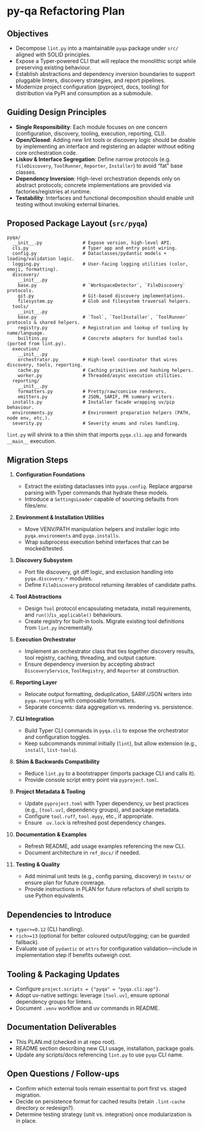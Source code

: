 <!-- SPDX-License-Identifier: MIT -->

<!-- Copyright (c) 2025 Blackcat Informatics® Inc. -->

# py-qa Refactoring Plan

## Objectives

- Decompose `lint.py` into a maintainable `pyqa` package under `src/` aligned with SOLID principles.
- Expose a Typer-powered CLI that will replace the monolithic script while preserving existing behaviour.
- Establish abstractions and dependency inversion boundaries to support pluggable linters, discovery strategies, and report pipelines.
- Modernize project configuration (pyproject, docs, tooling) for distribution via PyPI and consumption as a submodule.

## Guiding Design Principles

- **Single Responsibility**: Each module focuses on one concern (configuration, discovery, tooling, execution, reporting, CLI).
- **Open/Closed**: Adding new lint tools or discovery logic should be doable by implementing an interface and registering an adapter without editing core orchestration code.
- **Liskov & Interface Segregation**: Define narrow protocols (e.g. `FileDiscovery`, `ToolRunner`, `Reporter`, `Installer`) to avoid “fat” base classes.
- **Dependency Inversion**: High-level orchestration depends only on abstract protocols; concrete implementations are provided via factories/registries at runtime.
- **Testability**: Interfaces and functional decomposition should enable unit testing without invoking external binaries.

## Proposed Package Layout (`src/pyqa`)

```
pyqa/
  __init__.py               # Expose version, high-level API.
  cli.py                    # Typer app and entry point wiring.
  config.py                 # Dataclasses/pydantic models + loading/validation logic.
  logging.py                # User-facing logging utilities (color, emoji, formatting).
  discovery/
    __init__.py
    base.py                 # `WorkspaceDetector`, `FileDiscovery` protocols.
    git.py                  # Git-based discovery implementations.
    filesystem.py           # Glob and filesystem traversal helpers.
  tools/
    __init__.py
    base.py                 # `Tool`, `ToolInstaller`, `ToolRunner` protocols & shared helpers.
    registry.py             # Registration and lookup of tooling by name/language.
    builtins.py             # Concrete adapters for bundled tools (ported from lint.py).
  execution/
    __init__.py
    orchestrator.py         # High-level coordinator that wires discovery, tools, reporting.
    cache.py                # Caching primitives and hashing helpers.
    worker.py               # Threaded/async execution utilities.
  reporting/
    __init__.py
    formatters.py           # Pretty/raw/concise renderers.
    emitters.py             # JSON, SARIF, PR summary writers.
  installs.py               # Installer facade wrapping uv/pip behaviour.
  environments.py           # Environment preparation helpers (PATH, node env, etc.).
  severity.py               # Severity enums and rules handling.
```

`lint.py` will shrink to a thin shim that imports `pyqa.cli.app` and forwards `__main__` execution.

## Migration Steps

1. **Configuration Foundations**

   - Extract the existing dataclasses into `pyqa.config`. Replace argparse parsing with Typer commands that hydrate these models.
   - Introduce a `SettingsLoader` capable of sourcing defaults from files/env.

1. **Environment & Installation Utilities**

   - Move VENV/PATH manipulation helpers and installer logic into `pyqa.environments` and `pyqa.installs`.
   - Wrap subprocess execution behind interfaces that can be mocked/tested.

1. **Discovery Subsystem**

   - Port file discovery, git diff logic, and exclusion handling into `pyqa.discovery.*` modules.
   - Define `FileDiscovery` protocol returning iterables of candidate paths.

1. **Tool Abstractions**

   - Design `Tool` protocol encapsulating metadata, install requirements, and `run()`/`is_applicable()` behaviours.
   - Create registry for built-in tools. Migrate existing tool definitions from `lint.py` incrementally.

1. **Execution Orchestrator**

   - Implement an orchestrator class that ties together discovery results, tool registry, caching, threading, and output capture.
   - Ensure dependency inversion by accepting abstract `DiscoveryService`, `ToolRegistry`, and `Reporter` at construction.

1. **Reporting Layer**

   - Relocate output formatting, deduplication, SARIF/JSON writers into `pyqa.reporting` with composable formatters.
   - Separate concerns: data aggregation vs. rendering vs. persistence.

1. **CLI Integration**

   - Build Typer CLI commands in `pyqa.cli` to expose the orchestrator and configuration toggles.
   - Keep subcommands minimal initially (`lint`), but allow extension (e.g., `install`, `list-tools`).

1. **Shim & Backwards Compatibility**

   - Reduce `lint.py` to a bootstrapper (imports package CLI and calls it).
   - Provide console script entry point via `pyproject.toml`.

1. **Project Metadata & Tooling**

   - Update `pyproject.toml` with Typer dependency, uv best practices (e.g., `[tool.uv]`, dependency groups), and package metadata.
   - Configure `tool.ruff`, `tool.mypy`, etc., if appropriate.
   - Ensure ` uv.lock` is refreshed post dependency changes.

1. **Documentation & Examples**

   - Refresh README, add usage examples referencing the new CLI.
   - Document architecture in `ref_docs/` if needed.

1. **Testing & Quality**

   - Add minimal unit tests (e.g., config parsing, discovery) in `tests/` or ensure plan for future coverage.
   - Provide instructions in PLAN for future refactors of shell scripts to use Python equivalents.

## Dependencies to Introduce

- `typer>=0.12` (CLI handling).
- `rich>=13` (optional for better coloured output/logging; can be guarded fallback).
- Evaluate use of `pydantic` or `attrs` for configuration validation—include in implementation step if benefits outweigh cost.

## Tooling & Packaging Updates

- Configure `project.scripts = {"pyqa" = "pyqa.cli:app"}`.
- Adopt uv-native settings: leverage `[tool.uv]`, ensure optional dependency groups for linters.
- Document `.venv` workflow and uv commands in README.

## Documentation Deliverables

- This PLAN.md (checked in at repo root).
- README section describing new CLI usage, installation, package goals.
- Update any scripts/docs referencing `lint.py` to use `pyqa` CLI name.

## Open Questions / Follow-ups

- Confirm which external tools remain essential to port first vs. staged migration.
- Decide on persistence format for cached results (retain `.lint-cache` directory or redesign?).
- Determine testing strategy (unit vs. integration) once modularization is in place.

